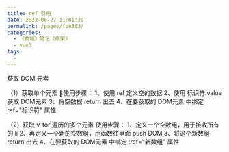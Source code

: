 ```yaml
---
title: ref 引用
date: 2022-06-27 11:01:39
permalink: /pages/fce363/
categories:
  - 《前端》笔记《框架》
  - vue3
tags:
  - 
---
```

获取 DOM 元素

  （1）获取单个元素
    使用步骤：
      1、使用 ref 定义空的数据
      2、使用 标识符.value 获取 DOM元素
      3、将空数据 return 出去
      4、在要获取的 DOM元素 中绑定 ref="标识符" 属性

  （2）获取 v-for 遍历的多个元素
    使用步骤：
      1、定义一个空数组，用于接收所有的 li
      2、再定义一个新的空数组，用函数往里面 push DOM
      3、将这个新数组 return 出去
      4、在要获取的 DOM元素 中绑定 :ref="新数组" 属性

  <template>
    <div class="container">
      <div ref="dom">我是box</div>
      <ul>
        <li v-for="i in 4" :key="i" :ref="setDom">第{{i}}LI</li>
      </ul>
    </div>
  </template>
  <script>
    import { onMounted, ref } from 'vue'
    export default {
      name: 'App',
      setup () {

        // （1）获取单个元素
        const dom = ref(null)
        onMounted(()=>{
          console.log(dom.value)
        })

        // （2）获取 v-for 遍历的多个元素
        const domList = []
        const setDom = (el) => {
          domList.push(el)
        }
        onMounted(()=>{
          console.log(domList)
        })

        return {dom, setDom}
      }
    }
  </script>
  <style scoped lang="less"></style>